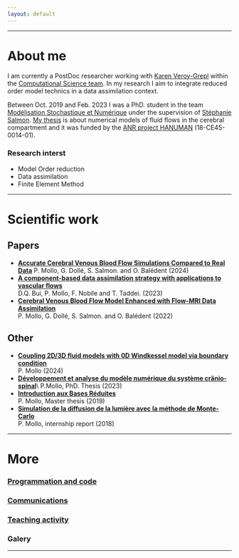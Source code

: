```yaml
---
layout: default
---
```

<hr>

# About me

I am currently a PostDoc researcher working with 
[Karen Veroy-Grepl](https://www.tue.nl/en/research/researchers/karen-veroy-grepl/) within the
[Computational Science team](https://casa.win.tue.nl/computational-science/).
In my research I aim to integrate reduced order model technics in a data
assimilation context.

Between Oct. 2019 and Feb. 2023 I was a PhD. student in the team 
[Modélisation Stochastique et Numérique](https://www.univ-reims.fr/rubrique-cachee/laboratoires-labelises/equations-aux-derivees-partielles-et-physique-mathematique-c.n.r.s.-fre-3111/equipes-de-recherche/modelisation,10069,18106.html)
under the supervision of
[Stéphanie Salmon](http://salmon.perso.math.cnrs.fr/).
[My thesis](https://theses.fr/2023REIMS004) 
is about numerical models of fluid flows in the cerebral compartment and
it was funded by the 
[ANR project HANUMAN](http://salmon.perso.math.cnrs.fr/hanuman.html)
(18-CE45-0014-01).

### Research interst
* Model Order reduction
* Data assimilation
* Finite Element Method

<hr>

# Scientific work

## Papers
* [**Accurate Cerebral Venous Blood Flow Simulations Compared to Real Data**](https://hal.science/hal-04555008)
P. Mollo, G. Dollé, S. Salmon. and O. Balédent (2024)
* [**A component-based data assimilation strategy with applications to vascular flows**](https://www.esaim-proc.org/articles/proc/abs/2023/02/proc2307305/proc2307305.html)\
D.Q. Bui, P. Mollo, F. Nobile and T. Taddei. (2023)
* [**Cerebral Venous Blood Flow Model Enhanced with Flow-MRI Data Assimilation**](https://hal.science/hal-04104522) \
P. Mollo, G. Dollé, S. Salmon. and O. Balédent (2022)

## Other
* [**Coupling 2D/3D fluid models with 0D Windkessel model via boundary condition**](https://hal.science/hal-04247891) \
P. Mollo (2024)
* [**Développement et analyse du modèle numérique du système crânio-spinal**](https://theses.fr/2023REIMS004)\ P.Mollo, PhD. Thesis (2023)
* [**Introduction aux Bases Réduites**](./assets/docs/rbmstage.pdf)\
P. Mollo, Master thesis (2019)
* [**Simulation de la diffusion de la lumière avec la méthode de Monte-Carlo**](./assets/docs/stagem1.pdf)\
P. Mollo, internship report (2018)

<hr>

# More

### [Programmation and code](./code.md)
### [Communications](./presentations.md)
### [Teaching activity](./teaching.md)
### Galery

<hr>